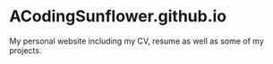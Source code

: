# ACodingSunflower.github.io
My personal website including my CV, resume as well as some of my projects.
